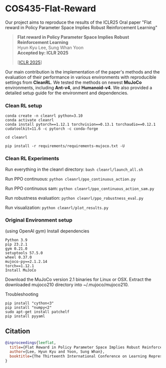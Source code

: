 # COS435-Flat-Reward

Our project aims to reproduce the results of the ICLR25 Oral paper "Flat reward in Policy Parameter Space Implies Robust Reinforcement Learning" 

> **Flat reward in Policy Parameter Space Implies Robust Reinforcement Learning**  
> Hyun Kyu Lee, Sung Whan Yoon  
> **Accepted by: ICLR 2025**
>
> [[ICLR 2025](https://openreview.net/forum?id=4OaO3GjP7k)]

Our main contribution is the implementation of the paper's methods and the evaluation of their performance in various environments with reproducible settings from **CleanRL**. We tested the methods on newest **MuJoCo** environments, including **Ant-v4**, and **Humanoid-v4**. We also provided a detailed setup guide for the environment and dependencies.

### Clean RL setup 

```
conda create -n cleanrl python=3.10
conda activate cleanrl
conda install pytorch==1.12.1 torchvision==0.13.1 torchaudio==0.12.1 cudatoolkit=11.6 -c pytorch -c conda-forge

cd cleanrl

pip install -r requirements/requirements-mujoco.txt -U
```

### Clean RL Experiments

Run everything in the cleanrl directory: `bash cleanrl/launch_all.sh`

Run PPO continuous: `python cleanrl/ppo_continuous_action.py`

Run PPO continuous sam: `python cleanrl/ppo_continuous_action_sam.py`

Run robustness evaluation: `python cleanrl/ppo_robustness_eval.py`

Run visualization: `python cleanrl/plot_results.py`


### Original Environment setup 

(using OpenAI gym)
Install dependencies
```
Python 3.9
pip 23.2.1
gym 0.21.0
setuptools 57.5.0
wheel 0.37.0
mujoco-py==2.1.2.14
torch==1.12.1
Install MuJoCo
```
Download the MuJoCo version 2.1 binaries for Linux or OSX.
Extract the downloaded mujoco210 directory into ~/.mujoco/mujoco210.

Troubleshooting
```
pip install "cython<3"
pip install "numpy<2"
sudo apt-get install patchelf
pip install pyyaml
```

## Citation

```bibtex
@inproceedings{leeflat,
  title={Flat Reward in Policy Parameter Space Implies Robust Reinforcement Learning},
  author={Lee, Hyun Kyu and Yoon, Sung Whan},
  booktitle={The Thirteenth International Conference on Learning Representations}
}